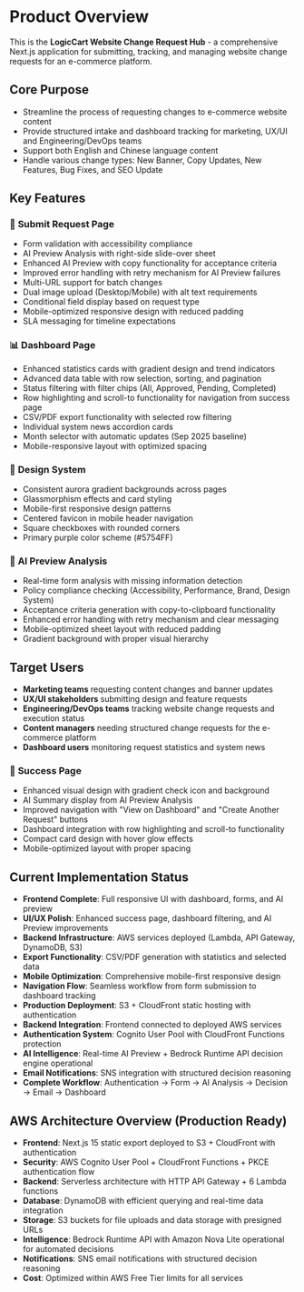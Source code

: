 # Product Overview

This is the **LogicCart Website Change Request Hub** - a comprehensive Next.js application for submitting, tracking, and managing website change requests for an e-commerce platform.

## Core Purpose
- Streamline the process of requesting changes to e-commerce website content
- Provide structured intake and dashboard tracking for marketing, UX/UI and Engineering/DevOps teams
- Support both English and Chinese language content
- Handle various change types: New Banner, Copy Updates, New Features, Bug Fixes, and SEO Update

## Key Features

### 📝 **Submit Request Page**
- Form validation with accessibility compliance
- AI Preview Analysis with right-side slide-over sheet
- Enhanced AI Preview with copy functionality for acceptance criteria
- Improved error handling with retry mechanism for AI Preview failures
- Multi-URL support for batch changes
- Dual image upload (Desktop/Mobile) with alt text requirements
- Conditional field display based on request type
- Mobile-optimized responsive design with reduced padding
- SLA messaging for timeline expectations

### 📊 **Dashboard Page**
- Enhanced statistics cards with gradient design and trend indicators
- Advanced data table with row selection, sorting, and pagination
- Status filtering with filter chips (All, Approved, Pending, Completed)
- Row highlighting and scroll-to functionality for navigation from success page
- CSV/PDF export functionality with selected row filtering
- Individual system news accordion cards
- Month selector with automatic updates (Sep 2025 baseline)
- Mobile-responsive layout with optimized spacing

### 🎨 **Design System**
- Consistent aurora gradient backgrounds across pages
- Glassmorphism effects and card styling
- Mobile-first responsive design patterns
- Centered favicon in mobile header navigation
- Square checkboxes with rounded corners
- Primary purple color scheme (#5754FF)

### 🔄 **AI Preview Analysis**
- Real-time form analysis with missing information detection
- Policy compliance checking (Accessibility, Performance, Brand, Design System)
- Acceptance criteria generation with copy-to-clipboard functionality
- Enhanced error handling with retry mechanism and clear messaging
- Mobile-optimized sheet layout with reduced padding
- Gradient background with proper visual hierarchy

## Target Users
- **Marketing teams** requesting content changes and banner updates
- **UX/UI stakeholders** submitting design and feature requests  
- **Engineering/DevOps teams** tracking website change requests and execution status
- **Content managers** needing structured change requests for the e-commerce platform
- **Dashboard users** monitoring request statistics and system news

### 🎉 **Success Page**
- Enhanced visual design with gradient check icon and background
- AI Summary display from AI Preview Analysis
- Improved navigation with "View on Dashboard" and "Create Another Request" buttons
- Dashboard integration with row highlighting and scroll-to functionality
- Compact card design with hover glow effects
- Mobile-optimized layout with proper spacing

## Current Implementation Status
- **Frontend Complete**: Full responsive UI with dashboard, forms, and AI preview
- **UI/UX Polish**: Enhanced success page, dashboard filtering, and AI Preview improvements
- **Backend Infrastructure**: AWS services deployed (Lambda, API Gateway, DynamoDB, S3)
- **Export Functionality**: CSV/PDF generation with statistics and selected data
- **Mobile Optimization**: Comprehensive mobile-first responsive design
- **Navigation Flow**: Seamless workflow from form submission to dashboard tracking
- **Production Deployment**: S3 + CloudFront static hosting with authentication
- **Backend Integration**: Frontend connected to deployed AWS services
- **Authentication System**: Cognito User Pool with CloudFront Functions protection
- **AI Intelligence**: Real-time AI Preview + Bedrock Runtime API decision engine operational
- **Email Notifications**: SNS integration with structured decision reasoning
- **Complete Workflow**: Authentication → Form → AI Analysis → Decision → Email → Dashboard

## AWS Architecture Overview (Production Ready)
- **Frontend**: Next.js 15 static export deployed to S3 + CloudFront with authentication
- **Security**: AWS Cognito User Pool + CloudFront Functions + PKCE authentication flow
- **Backend**: Serverless architecture with HTTP API Gateway + 6 Lambda functions
- **Database**: DynamoDB with efficient querying and real-time data integration
- **Storage**: S3 buckets for file uploads and data storage with presigned URLs
- **Intelligence**: Bedrock Runtime API with Amazon Nova Lite operational for automated decisions
- **Notifications**: SNS email notifications with structured decision reasoning
- **Cost**: Optimized within AWS Free Tier limits for all services